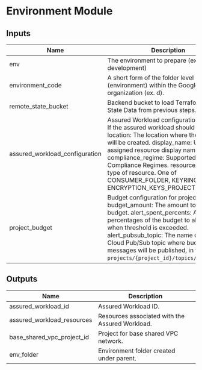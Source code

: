 # Environment Module

<!-- BEGIN_TF_DOCS -->
## Inputs

| Name | Description | Type | Default | Required |
|------|-------------|------|---------|:--------:|
| env | The environment to prepare (ex. development) | `string` | n/a | yes |
| environment\_code | A short form of the folder level resources (environment) within the Google Cloud organization (ex. d). | `string` | n/a | yes |
| remote\_state\_bucket | Backend bucket to load Terraform Remote State Data from previous steps. | `string` | n/a | yes |
| assured\_workload\_configuration | Assured Workload configuration.   enabled: If the assured workload should be created.   location: The location where the workload will be created.   display\_name: User-assigned resource display name.   compliance\_regime: Supported Compliance Regimes.   resource\_type: The type of resource. One of CONSUMER\_FOLDER, KEYRING, or ENCRYPTION\_KEYS\_PROJECT. | ```object({ enabled = optional(bool, false) location = optional(string, "us-central1") display_name = optional(string, "FEDRAMP-MODERATE") compliance_regime = optional(string, "FEDRAMP_MODERATE") resource_type = optional(string, "CONSUMER_FOLDER") })``` | `{}` | no |
| project\_budget | Budget configuration for projects.   budget\_amount: The amount to use as the budget.   alert\_spent\_percents: A list of percentages of the budget to alert on when threshold is exceeded.   alert\_pubsub\_topic: The name of the Cloud Pub/Sub topic where budget related messages will be published, in the form of `projects/{project_id}/topics/{topic_id}`. | ```object({ base_network_budget_amount = optional(number, 1000) base_network_alert_spent_percents = optional(list(number), [0.5, 0.75, 0.9, 0.95]) base_network_alert_pubsub_topic = optional(string, null) })``` | `{}` | no |

## Outputs

| Name | Description |
|------|-------------|
| assured\_workload\_id | Assured Workload ID. |
| assured\_workload\_resources | Resources associated with the Assured Workload. |
| base\_shared\_vpc\_project\_id | Project for base shared VPC network. |
| env\_folder | Environment folder created under parent. |
<!-- END_TF_DOCS -->